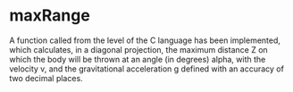 # maxRange


A function called from the level of the C language has been implemented, which calculates, in a diagonal projection, the maximum distance Z on which 
the body will be thrown at an angle (in degrees) alpha, with the velocity v, and the gravitational acceleration g defined with an accuracy of two decimal places.
